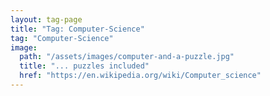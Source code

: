 ```yaml
---
layout: tag-page
title: "Tag: Computer-Science"
tag: "Computer-Science"
image:
  path: "/assets/images/computer-and-a-puzzle.jpg"
  title: "... puzzles included"
  href: "https://en.wikipedia.org/wiki/Computer_science"
---
```

